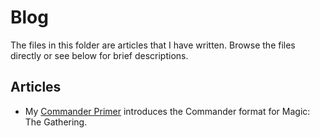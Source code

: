 # Blog

The files in this folder are articles that I have written. Browse the files directly or see below for brief descriptions.

## Articles

- My [Commander Primer](commander-primer.md) introduces the Commander format for Magic: The Gathering.
